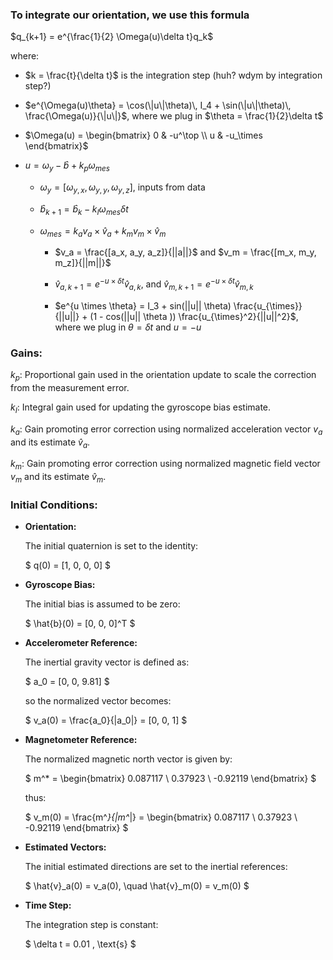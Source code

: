### To integrate our orientation, we use this formula

$q_{k+1} = e^{\frac{1}{2}  \Omega(u)\delta t}q_k$

where:

- $k = \frac{t}{\delta t}$ is the integration step (huh? wdym by integration step?)

- $e^{\Omega(u)\theta} = \cos(\|u\|\theta)\, I_4 + \sin(\|u\|\theta)\, \frac{\Omega(u)}{\|u\|}$, where we plug in $\theta = \frac{1}{2}\delta t$

- $\Omega(u) = \begin{bmatrix} 0 & -u^\top \\ u & -u_\times \end{bmatrix}$

- $u = \omega_y - \hat{b} + k_p \omega_{mes}$

    - $\omega_y = [\omega_{y,x},\omega_{y,y},\omega_{y,z}]$, inputs from data

    - $\hat{b}_{k+1} = \hat{b}_k - k_I \omega_{mes} \delta t$

    - $\omega_{mes} = k_a v_a \times \hat{v}_a + k_m v_m \times \hat{v}_m$

        - $v_a = \frac{[a_x, a_y, a_z]}{||a||}$ and $v_m = \frac{[m_x, m_y, m_z]}{||m||}$

        - $\hat{v}_{a, k+1} = e^{-u \times \delta t} \hat{v}_{a,k}$, and $\hat{v}_{m,k+1} = e^{-u \times \delta t} \hat{v}_{m,k}$

        - $e^{u \times \theta} = I_3 + sin(||u|| \theta) \frac{u_{\times}}{||u||} + (1 - cos(||u|| \theta )) \frac{u_{\times}^2}{||u||^2}$, where we plug in $\theta = \delta t$ and $u = -u$

### Gains:

$k_p$: Proportional gain used in the orientation update to scale the correction from the measurement error.

$k_I$: Integral gain used for updating the gyroscope bias estimate.

$k_a$: Gain promoting error correction using normalized acceleration vector $v_a$ and its estimate $\hat{v}_a$.

$k_m$: Gain promoting error correction using normalized magnetic field vector $v_m$ and its estimate $\hat{v}_m$.


### Initial Conditions:

- **Orientation:**

  The initial quaternion is set to the identity:

  $
  q(0) = [1, 0, 0, 0]
  $

- **Gyroscope Bias:**

  The initial bias is assumed to be zero:

  $
  \hat{b}(0) = [0, 0, 0]^T
  $

- **Accelerometer Reference:**

  The inertial gravity vector is defined as:

  $
  a_0 = [0, 0, 9.81]
  $

  so the normalized vector becomes:

  $
  v_a(0) = \frac{a_0}{\|a_0\|} = [0, 0, 1]
  $

- **Magnetometer Reference:**

  The normalized magnetic north vector is given by:

  $
  m^* = \begin{bmatrix} 0.087117 \\ 0.37923 \\ -0.92119 \end{bmatrix}
  $

  thus:

  $
  v_m(0) = \frac{m^*}{\|m^*\|} = \begin{bmatrix} 0.087117 \\ 0.37923 \\ -0.92119 \end{bmatrix}
  $

- **Estimated Vectors:**

  The initial estimated directions are set to the inertial references:

  $
  \hat{v}_a(0) = v_a(0), \quad \hat{v}_m(0) = v_m(0)
  $

- **Time Step:**

  The integration step is constant:

  $
  \delta t = 0.01 \, \text{s}
  $
